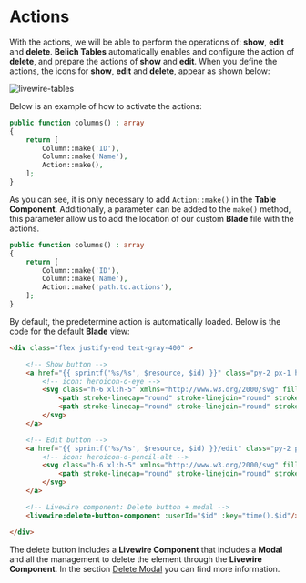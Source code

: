 # Actions

With the actions, we will be able to perform the operations of: **show**, **edit** and **delete**. **Belich Tables** automatically enables and configure the action of **delete**, and prepare the actions of **show** and **edit**. When you define the actions, the icons for **show**, **edit** and **delete**, appear as shown below:

![livewire-tables](../../../_media/actions.jpg ':class=thumbnail')

Below is an example of how to activate the actions:

```php
public function columns() : array
{
    return [
        Column::make('ID'),
        Column::make('Name'),
        Action::make(),
    ];
}
```

As you can see, it is only necessary to add `Action::make()` in the **Table Component**. Additionally, a parameter can be added to the `make()` method, this parameter allow us to add the location of our custom **Blade** file with the actions.

```php
public function columns() : array
{
    return [
        Column::make('ID'),
        Column::make('Name'),
        Action::make('path.to.actions'),
    ];
}
```

By default, the predetermine action is automatically loaded. 
Below is the code for the default **Blade** view:

```html 
<div class="flex justify-end text-gray-400" >

    <!-- Show button -->
    <a href="{{ sprintf('%s/%s', $resource, $id) }}" class="py-2 px-1 hover:text-green-600">
        <!-- icon: heroicon-o-eye -->
        <svg class="h-6 xl:h-5" xmlns="http://www.w3.org/2000/svg" fill="none" viewBox="0 0 24 24" stroke="currentColor">
            <path stroke-linecap="round" stroke-linejoin="round" stroke-width="2" d="M15 12a3 3 0 11-6 0 3 3 0 016 0z"></path>
            <path stroke-linecap="round" stroke-linejoin="round" stroke-width="2" d="M2.458 12C3.732 7.943 7.523 5 12 5c4.478 0 8.268 2.943 9.542 7-1.274 4.057-5.064 7-9.542 7-4.477 0-8.268-2.943-9.542-7z"></path>
        </svg>
    </a>

    <!-- Edit button -->
    <a href="{{ sprintf('%s/%s', $resource, $id) }}/edit" class="py-2 px-1 hover:text-blue-600">
        <!-- icon: heroicon-o-pencil-alt -->
        <svg class="h-6 xl:h-5" xmlns="http://www.w3.org/2000/svg" fill="none" viewBox="0 0 24 24" stroke="currentColor">
            <path stroke-linecap="round" stroke-linejoin="round" stroke-width="2" d="M11 5H6a2 2 0 00-2 2v11a2 2 0 002 2h11a2 2 0 002-2v-5m-1.414-9.414a2 2 0 112.828 2.828L11.828 15H9v-2.828l8.586-8.586z"></path>
        </svg>
    </a>

    <!-- Livewire component: Delete button + modal -->
    <livewire:delete-button-component :userId="$id" :key="time().$id"/>

</div>
```

The delete button includes a **Livewire Component** that includes a **Modal** and all the management to delete the element through the **Livewire Component**. In the section [Delete Modal](en/advanced/delete-modal.md) you can find more information.

